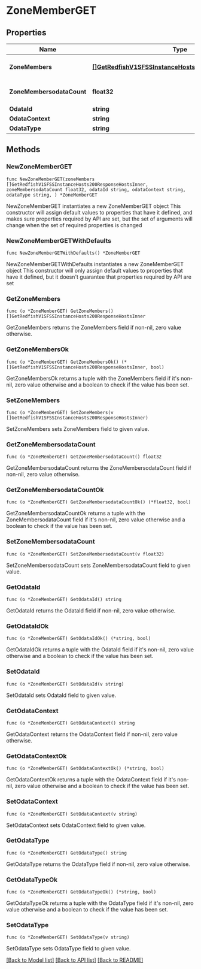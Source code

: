 # ZoneMemberGET

## Properties

Name | Type | Description | Notes
------------ | ------------- | ------------- | -------------
**ZoneMembers** | [**[]GetRedfishV1SFSSInstanceHosts200ResponseHostsInner**](GetRedfishV1SFSSInstanceHosts200ResponseHostsInner.md) | A set of zone members | 
**ZoneMembersodataCount** | **float32** | Number of zone members | 
**OdataId** | **string** |  | 
**OdataContext** | **string** |  | 
**OdataType** | **string** |  | 

## Methods

### NewZoneMemberGET

`func NewZoneMemberGET(zoneMembers []GetRedfishV1SFSSInstanceHosts200ResponseHostsInner, zoneMembersodataCount float32, odataId string, odataContext string, odataType string, ) *ZoneMemberGET`

NewZoneMemberGET instantiates a new ZoneMemberGET object
This constructor will assign default values to properties that have it defined,
and makes sure properties required by API are set, but the set of arguments
will change when the set of required properties is changed

### NewZoneMemberGETWithDefaults

`func NewZoneMemberGETWithDefaults() *ZoneMemberGET`

NewZoneMemberGETWithDefaults instantiates a new ZoneMemberGET object
This constructor will only assign default values to properties that have it defined,
but it doesn't guarantee that properties required by API are set

### GetZoneMembers

`func (o *ZoneMemberGET) GetZoneMembers() []GetRedfishV1SFSSInstanceHosts200ResponseHostsInner`

GetZoneMembers returns the ZoneMembers field if non-nil, zero value otherwise.

### GetZoneMembersOk

`func (o *ZoneMemberGET) GetZoneMembersOk() (*[]GetRedfishV1SFSSInstanceHosts200ResponseHostsInner, bool)`

GetZoneMembersOk returns a tuple with the ZoneMembers field if it's non-nil, zero value otherwise
and a boolean to check if the value has been set.

### SetZoneMembers

`func (o *ZoneMemberGET) SetZoneMembers(v []GetRedfishV1SFSSInstanceHosts200ResponseHostsInner)`

SetZoneMembers sets ZoneMembers field to given value.


### GetZoneMembersodataCount

`func (o *ZoneMemberGET) GetZoneMembersodataCount() float32`

GetZoneMembersodataCount returns the ZoneMembersodataCount field if non-nil, zero value otherwise.

### GetZoneMembersodataCountOk

`func (o *ZoneMemberGET) GetZoneMembersodataCountOk() (*float32, bool)`

GetZoneMembersodataCountOk returns a tuple with the ZoneMembersodataCount field if it's non-nil, zero value otherwise
and a boolean to check if the value has been set.

### SetZoneMembersodataCount

`func (o *ZoneMemberGET) SetZoneMembersodataCount(v float32)`

SetZoneMembersodataCount sets ZoneMembersodataCount field to given value.


### GetOdataId

`func (o *ZoneMemberGET) GetOdataId() string`

GetOdataId returns the OdataId field if non-nil, zero value otherwise.

### GetOdataIdOk

`func (o *ZoneMemberGET) GetOdataIdOk() (*string, bool)`

GetOdataIdOk returns a tuple with the OdataId field if it's non-nil, zero value otherwise
and a boolean to check if the value has been set.

### SetOdataId

`func (o *ZoneMemberGET) SetOdataId(v string)`

SetOdataId sets OdataId field to given value.


### GetOdataContext

`func (o *ZoneMemberGET) GetOdataContext() string`

GetOdataContext returns the OdataContext field if non-nil, zero value otherwise.

### GetOdataContextOk

`func (o *ZoneMemberGET) GetOdataContextOk() (*string, bool)`

GetOdataContextOk returns a tuple with the OdataContext field if it's non-nil, zero value otherwise
and a boolean to check if the value has been set.

### SetOdataContext

`func (o *ZoneMemberGET) SetOdataContext(v string)`

SetOdataContext sets OdataContext field to given value.


### GetOdataType

`func (o *ZoneMemberGET) GetOdataType() string`

GetOdataType returns the OdataType field if non-nil, zero value otherwise.

### GetOdataTypeOk

`func (o *ZoneMemberGET) GetOdataTypeOk() (*string, bool)`

GetOdataTypeOk returns a tuple with the OdataType field if it's non-nil, zero value otherwise
and a boolean to check if the value has been set.

### SetOdataType

`func (o *ZoneMemberGET) SetOdataType(v string)`

SetOdataType sets OdataType field to given value.



[[Back to Model list]](../README.md#documentation-for-models) [[Back to API list]](../README.md#documentation-for-api-endpoints) [[Back to README]](../README.md)


